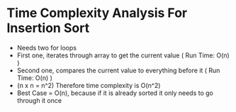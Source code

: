 # Time Complexity Analysis For Insertion Sort
- Needs two for loops
- First one, iterates through array to get the current value ( Run Time: O(n) )
- Second one, compares the current value to everything before it ( Run Time: O(n) )
- (n x n = n^2) Therefore time complexity is O(n^2)
- Best Case = O(n), because if it is already sorted it only needs to go through it once
